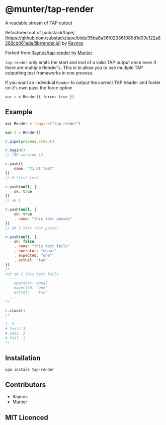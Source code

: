 # @munter/tap-render



A readable stream of TAP output

Refactored out of [substack/tape][https://github.com/substack/tape/blob/35ba8a36f023361089d1d09c122a8288cb061ede/lib/render.js] by [Raynos](https://github.com/Raynos)

Forked from [Raynos/tap-render](https://github.com/Raynos/tap-render) by [Munter](https://github.com/Munter)

`tap-render` only emits the start and end of a valid TAP output
  once even if there are multiple Render's. This is to allow
  you to use multiple TAP outputting test frameworks in one
  process.

If you want an individual `Render` to output the correct TAP
  header and footer on it's own pass the force option

`var r = Render({ force: true })`

## Example

```js
var Render = require("tap-render")

var r = Render()

r.pipe(process.stdout)

r.begin()
// TAP version 13

r.push({
    name: "first test"
})
// # first test

r.push(null, {
    ok: true
})
// ok 1

r.push(null, {
    ok: true
    , name: "this test passes"
})
// ok 2 this test passes

r.push(null, {
    ok: false
    , name: "this test fails"
    , operator: "equal"
    , expected: "one"
    , actual: "two"
})
/*
not ok 2 this test fails
  ---
    operator: equal
    expected: "one"
    actual:   "two"
  ...
*/

r.close()
/*

1..3
# tests 3
# pass  2
# fail  1
*/
```

## Installation

`npm install tap-render`

## Contributors

 - Raynos
 - Munter

## MIT Licenced
